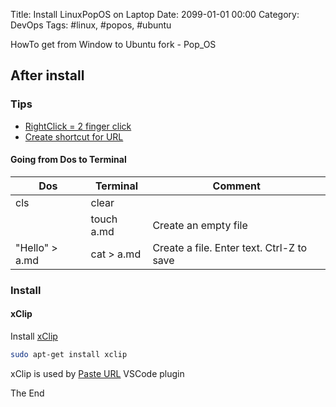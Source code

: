 Title: Install LinuxPopOS on Laptop
Date: 2099-01-01 00:00
Category: DevOps
Tags: #linux, #popos, #ubuntu

HowTo get from Window to Ubuntu fork - Pop_OS

## After install

### Tips

* [RightClick = 2 finger click](https://who-t.blogspot.com/2018/04/gnome-328-uses-clickfinger-behaviour-by.html)
* [Create shortcut for URL](https://askubuntu.com/questions/359492/create-a-shortcut-for-url)

#### Going from Dos to Terminal

|Dos|Terminal|Comment|
|---|---|---|
|cls|clear||
||touch a.md|Create an empty file|
|"Hello" > a.md|cat > a.md|Create a file. Enter text. Ctrl-Z to save|

### Install

#### xClip

Install [xClip](https://www.cyberciti.biz/faq/xclip-linux-insert-files-command-output-intoclipboard/)
```bash
sudo apt-get install xclip
```
xClip is used by [Paste URL](https://marketplace.visualstudio.com/items?itemName=kukushi.pasteurl) VSCode plugin


The End